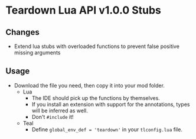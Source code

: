 # Teardown Lua API v1.0.0 Stubs

## Changes
- Extend lua stubs with overloaded functions to prevent false positive missing arguments

## Usage
- Download the file you need, then copy it into your mod folder.
    - Lua
        - The IDE should pick up the functions by themselves.
        - If you install an extension with support for the annotations, types will be inferred as well.
        - Don't `#include` it!
    - Teal
        - Define `global_env_def = 'teardown'` in your `tlconfig.lua` file.
